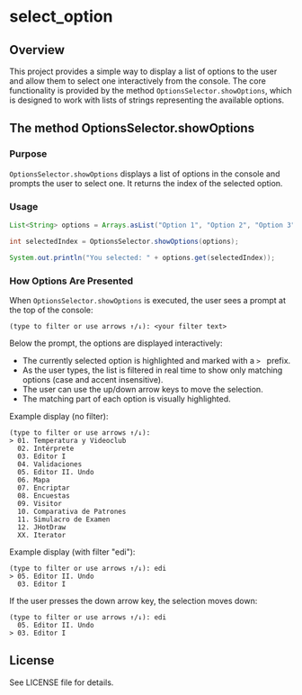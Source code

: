 # select_option

## Overview

This project provides a simple way to display a list of options to the user and allow them to select one interactively from the console. The core functionality is provided by the method `OptionsSelector.showOptions`, which is designed to work with lists of strings representing the available options.

## The method OptionsSelector.showOptions

### Purpose
`OptionsSelector.showOptions` displays a list of options in the console and prompts the user to select one. It returns the index of the selected option.

### Usage
```java
List<String> options = Arrays.asList("Option 1", "Option 2", "Option 3");

int selectedIndex = OptionsSelector.showOptions(options);

System.out.println("You selected: " + options.get(selectedIndex));
```

### How Options Are Presented

When `OptionsSelector.showOptions` is executed, the user sees a prompt at the top of the console:

```
(type to filter or use arrows ↑/↓): <your filter text>
```

Below the prompt, the options are displayed interactively:
- The currently selected option is highlighted and marked with a `> ` prefix.
- As the user types, the list is filtered in real time to show only matching options (case and accent insensitive).
- The user can use the up/down arrow keys to move the selection.
- The matching part of each option is visually highlighted.


Example display (no filter):
```
(type to filter or use arrows ↑/↓):
> 01. Temperatura y Videoclub
  02. Intérprete
  03. Editor I
  04. Validaciones
  05. Editor II. Undo
  06. Mapa
  07. Encriptar
  08. Encuestas
  09. Visitor
  10. Comparativa de Patrones
  11. Simulacro de Examen
  12. JHotDraw
  XX. Iterator
```

Example display (with filter "edi"):
```
(type to filter or use arrows ↑/↓): edi
> 05. Editor II. Undo
  03. Editor I
```

If the user presses the down arrow key, the selection moves down:
```
(type to filter or use arrows ↑/↓): edi
  05. Editor II. Undo
> 03. Editor I
```


## License
See LICENSE file for details.
